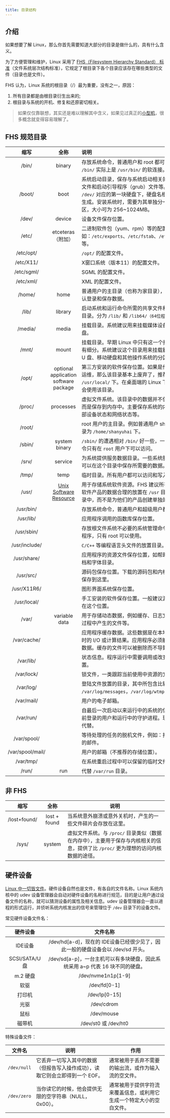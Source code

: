 ```yaml
---
title: 目录结构
---
```


## 介绍

如果想要了解 Linux，那么你首先需要知道大部分的目录是做什么的，具有什么含义。

为了方便管理和维护，Linux 采用了 [FHS（Filesystem Hierarchy Standard） 标准](https://zh.wikipedia.org/wiki/%E6%96%87%E4%BB%B6%E7%B3%BB%E7%BB%9F%E5%B1%82%E6%AC%A1%E7%BB%93%E6%9E%84%E6%A0%87%E5%87%86)（文件系统层次结构标准），它规定了根目录下各个目录应该存在哪些类型的文件（目录也是文件）。

FHS 认为，Linux 系统的根目录（/）最为重要，没有之一，原因：

1. 所有目录都是由根目录衍生出来的;
2. 根目录与系统的开机、修复和还原密切相关。



> 如果仅仅靠联想，其实还是难以理解其中含义，如果见过真正的[小型机](https://www.zhihu.com/question/49073893/answer/114986798)，很多概念就变得容易理解了。



## FHS 规范目录

|       缩写       |                             全称                             | 说明                                                         |
| :--------------: | :----------------------------------------------------------: | :----------------------------------------------------------- |
|      /bin/       |                            binary                            | 存放系统命令，普通用户和 root 都可以执行。目前 `/bin/` 实际上是 `/usr/bin/` 的软连接。 |
|      /boot/      |                             boot                             | 系统启动目录，保存与系统启动相关的文件，如内核文件和启动引导程序（grub）文件等。该目录挂载在 `/dev/` 对应的第一块硬盘下，硬盘名根据[硬盘类型](/os/linux/directory-structure.html#硬件设备)来生成。安装系统时，需要为其单独分一个 boot 分区，大小可为 256~1024MB。 |
|      /dev/       |                            device                            | 设备文件保存位置。                                           |
|      /etc/       |                      etceteras（附加）                       | 二进制软件包（yum、rpm）等的配置文件路径，例如：`/etc/exports`、`/etc/fstab`、`/etc/resove.conf` 等。 |
|    /etc/opt/     |                                                              | `/opt/` 的配置文件。                                         |
|    /etc/X11/     |                                                              | X窗口系统（版本11）的配置文件。                              |
|    /etc/sgml/    |                                                              | SGML 的配置文件。                                            |
|    /etc/xml/     |                                                              | XML 的配置文件。                                             |
|      /home/      |                             home                             | 普通用户的主目录（也称为家目录），用于用户的默认登录和保存数据。 |
|      /lib/       |                           library                            | 启动系统和运行命令所需的共享文件和内核模块存放目录。分为 `/lib/` 和 `/lib64/（64位程序）` 。 |
|     /media/      |                            media                             | 挂载目录。系统建议用来挂载媒体设备，如软盘和光盘。           |
|      /mnt/       |                            mount                             | 挂载目录。早期 Linux 中只有这一个挂载目录，并没有细分。系统建议这个目录用来挂载额外的设备，如 U 盘、移动硬盘和其他操作系统的分区。 |
|      /opt/       |            optional application software package             | 第三方安装的软件保存位置。如果是作为一个真正的运维，那么该目录基本上废弃了，推荐安装到 `/usr/local/` 下。在桌面端的 Linux 下还有一些应用会使用该目录。 |
|      /proc/      |                          processes                           | 虚拟文件系统。该目录中的数据并不保存在硬盘上，而是保存到内存中。主要保存系统的内核、进程、外部设备状态和网络状态等。 |
|      /root/      |                                                              | root 用户的主目录。例如普通用户 shanyuhai 主目录为 `/home/shanyuhai` 下。 |
|      /sbin/      |                        system binary                         | `/sbin/` 的遭遇相对 `/bin/` 好一些，一些系统先关的指令只有在 `root` 用户下可以访问。 |
|      /srv/       |                           service                            | 为系统提供服务数据目录。一些系统服务启动之后，可以在这个目录中保存所需要的数据。 |
|      /tmp/       |                             temp                             | 临时目录。所有用户都可以访问和写入。                         |
|      /usr/       | [Unix Software Resource](https://www.zhihu.com/question/49073893/answer/616735594) | 用于存储系统软件资源。FHS 建议所有开发者，应把软件产品的数据合理的放置在 `/usr` 目录下的各子目录中，而不是为他们的产品创建单独的目录。 |
|    /usr/bin/     |                                                              | 存放系统命令，普通用户和超级用户都可以执行。                 |
|    /usr/lib/     |                                                              | 应用程序调用的函数库保存位置。                               |
|    /usr/sbin/    |                                                              | 存放根文件系统不必要的系统管理命令，如多数服务程序，只有 root 可以使用。 |
|  /usr/include/   |                                                              | `C/C++` 等编程语言头文件的放置目录。                         |
|   /usr/share/    |                                                              | 应用程序的资源文件保存位置，如帮助文档、说明文档和字体目录。 |
|    /usr/src/     |                                                              | 源码包保存位置。下载的源码包和内核源码包都可以保存到这里。   |
|   /usr/X11R6/    |                                                              | 图形界面系统保存位置。                                       |
|   /usr/local/    |                                                              | 手工安装的软件保存位置。一般建议源码包软件安装在这个位置。   |
|      /var/       |                        variable data                         | 用于存储动态数据，例如缓存、日志文件、软件运行过程中产生的文件等。 |
|   /var/cache/    |                                                              | 应用程序缓存数据。这些数据是在本地生成的一个耗时的 I/O 或计算结果。应用程序必须能够再生或恢复数据。缓存的文件可以被删除而不导致数据丢失。 |
|    /var/lib/     |                                                              | 状态信息。程序运行中需要调用或改变的数据保存位置。           |
|    /var/lock/    |                                                              | 锁文件，一类跟踪当前使用中资源的文件。                       |
|    /var/log/     |                                                              | 登陆文件放置的目录，其中所包含比较重要的文件如 `/var/log/messages`，`/var/log/wtmp` 等。 |
|    /var/mail/    |                                                              | 用户的电子邮箱。                                             |
|    /var/run/     |                                                              | 自最后一次启动以来运行中的系统的信息，例如：当前登录的用户和运行中的守护进程。现已经被 `/run` 代替。 |
|   /var/spool/    |                                                              | 等待处理的任务的脱机文件，例如：打印队列和未读的邮件。       |
| /var/spool/mail/ |                                                              | 用户的邮箱（不推荐的存储位置）。                             |
|    /var/tmp/     |                                                              | 在系统重启过程中可以保留的临时文件。                         |
|      /run/       |                             run                              | 代替 `/var/run` 目录。                                       |



## 非 FHS

|     缩写     |     全称     | 说明                                                         |
| :----------: | :----------: | ------------------------------------------------------------ |
| /lost+found/ | lost + found | 当系统意外崩溃或意外关机时，产生的一些文件碎片会存放在这里。 |
|    /sys/     |    system    | 虚拟文件系统。与 `/proc/` 目录类似（数据在内存中），主要用于保存与内核相关的信息，提供了比 `/proc/` 更为理想的访问内核数据的途径。 |



## 硬件设备

[Linux 中一切皆文件](/os/linux/everything-is-a-file.html)。硬件设备自然也是文件，有各自的文件名称。Linux 系统内核中的 udev 设备管理器会自动对硬件设备的名称进行规范，目的是让用户通过设备文件的名称，就可以猜测设备的属性及相关信息。udev 设备管理器会一直以进程的形式运行，并侦听系统内核发出的信号来管理位于 `/dev` 目录下的设备文件。

常见硬件设备文件名：

|   硬件设备    |                           文件名称                           |
| :-----------: | :----------------------------------------------------------: |
|    IDE设备    | /dev/hd[a-d]，现在的 IDE设备已经很少见了，因此一般的硬盘设备会以 /dev/sd 开头。 |
| SCSI/SATA/U盘 | /dev/sd[a-p]，一台主机可以有多块硬盘，因此系统采用 a~p 代表 16 块不同的硬盘。 |
|   m.2 硬盘    |                      /dev/nvme1n1p[1-9]                      |
|     软驱      |                         /dev/fd[0-1]                         |
|    打印机     |                        /dev/lp[0-15]                         |
|     光驱      |                          /dev/cdrom                          |
|     鼠标      |                          /dev/mouse                          |
|    磁带机     |                     /dev/st0 或 /dev/ht0                     |

特殊设备文件：

| 文件名                 | 说明                                                         | 作用                                                         |
| ---------------------- | ------------------------------------------------------------ | ------------------------------------------------------------ |
| `/dev/null` | 它丢弃一切写入其中的数据（但报告写入操作成功），读取它则会立即得到一个 EOF。 | 通常被用于丢弃不需要的输出流，或作为输入流的空文件。         |
| `/dev/zero` | 当你读它的时候，他会提供无限的空字符串（NULL，0x00）。       | 通常被用于提供字符流来覆盖信息，或利用它生成一个特定大小的空白文件。 |


